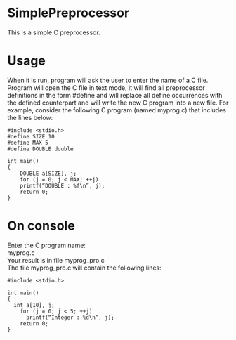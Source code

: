 # SimplePreprocessor
This is a simple C preprocessor. 
# Usage
When it is run, program will ask the user to enter the name of a C file.
Program will open the C file in text mode, it will find all preprocessor definitions in the form 
#define
and will replace all define occurrences with the defined counterpart and will write the new C program into a new file.
For example, consider the following C program (named myprog.c) that includes the lines below:

```
#include <stdio.h>
#define SIZE 10
#define MAX 5
#define DOUBLE double

int main()
{
	DOUBLE a[SIZE], j;
	for (j = 0; j < MAX; ++j)
  	printf(“DOUBLE : %f\n”, j);
	return 0;
}
```
# On console
Enter the C program name: </br>
myprog.c </br>
Your result is in file myprog_pro.c </br>
The file myprog_pro.c will contain the following lines: 
```
#include <stdio.h>

int main()
{
  int a[10], j;
	for (j = 0; j < 5; ++j)
	  printf(“Integer : %d\n”, j);
	return 0;
}
```
